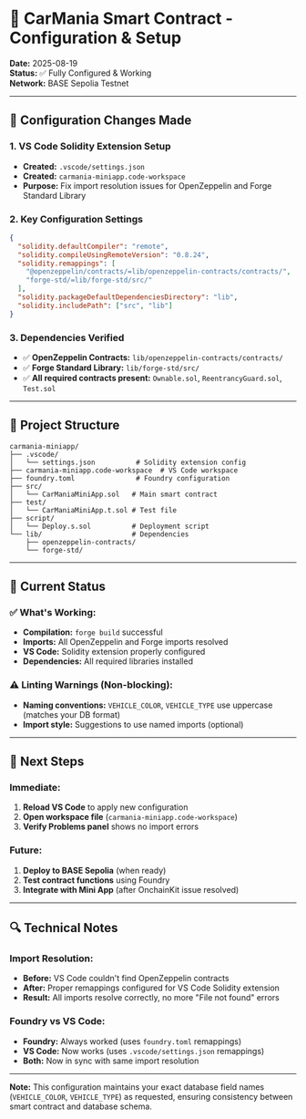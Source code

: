 # 🚗 CarMania Smart Contract - Configuration & Setup

**Date:** 2025-08-19  
**Status:** ✅ Fully Configured & Working  
**Network:** BASE Sepolia Testnet  

---

## 🔧 **Configuration Changes Made**

### **1. VS Code Solidity Extension Setup**
- **Created:** `.vscode/settings.json`
- **Created:** `carmania-miniapp.code-workspace`
- **Purpose:** Fix import resolution issues for OpenZeppelin and Forge Standard Library

### **2. Key Configuration Settings**
```json
{
  "solidity.defaultCompiler": "remote",
  "solidity.compileUsingRemoteVersion": "0.8.24",
  "solidity.remappings": [
    "@openzeppelin/contracts/=lib/openzeppelin-contracts/contracts/",
    "forge-std/=lib/forge-std/src/"
  ],
  "solidity.packageDefaultDependenciesDirectory": "lib",
  "solidity.includePath": ["src", "lib"]
}
```

### **3. Dependencies Verified**
- ✅ **OpenZeppelin Contracts:** `lib/openzeppelin-contracts/contracts/`
- ✅ **Forge Standard Library:** `lib/forge-std/src/`
- ✅ **All required contracts present:** `Ownable.sol`, `ReentrancyGuard.sol`, `Test.sol`

---

## 📁 **Project Structure**
```
carmania-miniapp/
├── .vscode/
│   └── settings.json          # Solidity extension config
├── carmania-miniapp.code-workspace  # VS Code workspace
├── foundry.toml               # Foundry configuration
├── src/
│   └── CarManiaMiniApp.sol   # Main smart contract
├── test/
│   └── CarManiaMiniApp.t.sol # Test file
├── script/
│   └── Deploy.s.sol          # Deployment script
└── lib/                      # Dependencies
    ├── openzeppelin-contracts/
    └── forge-std/
```

---

## 🎯 **Current Status**

### **✅ What's Working:**
- **Compilation:** `forge build` successful
- **Imports:** All OpenZeppelin and Forge imports resolved
- **VS Code:** Solidity extension properly configured
- **Dependencies:** All required libraries installed

### **⚠️ Linting Warnings (Non-blocking):**
- **Naming conventions:** `VEHICLE_COLOR`, `VEHICLE_TYPE` use uppercase (matches your DB format)
- **Import style:** Suggestions to use named imports (optional)

---

## 🚀 **Next Steps**

### **Immediate:**
1. **Reload VS Code** to apply new configuration
2. **Open workspace file** (`carmania-miniapp.code-workspace`)
3. **Verify Problems panel** shows no import errors

### **Future:**
1. **Deploy to BASE Sepolia** (when ready)
2. **Test contract functions** using Foundry
3. **Integrate with Mini App** (after OnchainKit issue resolved)

---

## 🔍 **Technical Notes**

### **Import Resolution:**
- **Before:** VS Code couldn't find OpenZeppelin contracts
- **After:** Proper remappings configured for VS Code Solidity extension
- **Result:** All imports resolve correctly, no more "File not found" errors

### **Foundry vs VS Code:**
- **Foundry:** Always worked (uses `foundry.toml` remappings)
- **VS Code:** Now works (uses `.vscode/settings.json` remappings)
- **Both:** Now in sync with same import resolution

---

**Note:** This configuration maintains your exact database field names (`VEHICLE_COLOR`, `VEHICLE_TYPE`) as requested, ensuring consistency between smart contract and database schema.






